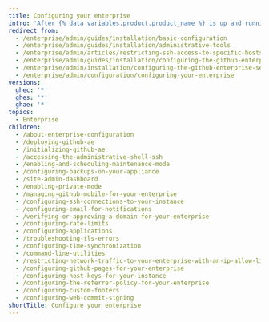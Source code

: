 ```yaml
---
title: Configuring your enterprise
intro: 'After {% data variables.product.product_name %} is up and running, you can configure your enterprise to suit your organization''s needs.'
redirect_from:
  - /enterprise/admin/guides/installation/basic-configuration
  - /enterprise/admin/guides/installation/administrative-tools
  - /enterprise/admin/articles/restricting-ssh-access-to-specific-hosts
  - /enterprise/admin/guides/installation/configuring-the-github-enterprise-appliance
  - /enterprise/admin/installation/configuring-the-github-enterprise-server-appliance
  - /enterprise/admin/configuration/configuring-your-enterprise
versions:
  ghec: '*'
  ghes: '*'
  ghae: '*'
topics:
  - Enterprise
children:
  - /about-enterprise-configuration
  - /deploying-github-ae
  - /initializing-github-ae
  - /accessing-the-administrative-shell-ssh
  - /enabling-and-scheduling-maintenance-mode
  - /configuring-backups-on-your-appliance
  - /site-admin-dashboard
  - /enabling-private-mode
  - /managing-github-mobile-for-your-enterprise
  - /configuring-ssh-connections-to-your-instance
  - /configuring-email-for-notifications
  - /verifying-or-approving-a-domain-for-your-enterprise
  - /configuring-rate-limits
  - /configuring-applications
  - /troubleshooting-tls-errors
  - /configuring-time-synchronization
  - /command-line-utilities
  - /restricting-network-traffic-to-your-enterprise-with-an-ip-allow-list
  - /configuring-github-pages-for-your-enterprise
  - /configuring-host-keys-for-your-instance
  - /configuring-the-referrer-policy-for-your-enterprise
  - /configuring-custom-footers
  - /configuring-web-commit-signing
shortTitle: Configure your enterprise
---
```


